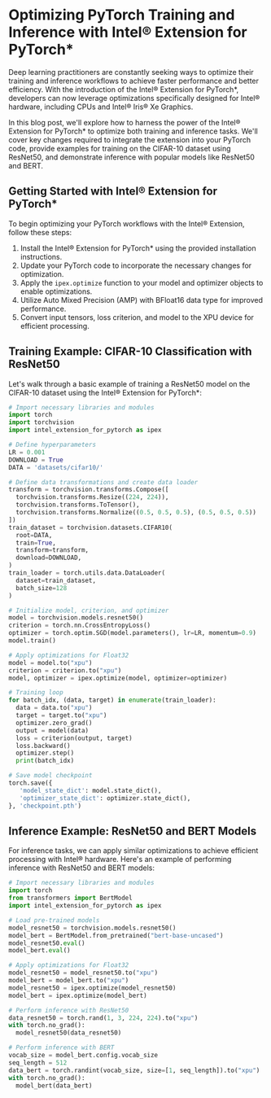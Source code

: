 # Optimizing PyTorch Training and Inference with Intel® Extension for PyTorch*

Deep learning practitioners are constantly seeking ways to optimize their training and inference workflows to achieve faster performance and better efficiency. With the introduction of the Intel® Extension for PyTorch*, developers can now leverage optimizations specifically designed for Intel® hardware, including CPUs and Intel® Iris® Xe Graphics.

In this blog post, we'll explore how to harness the power of the Intel® Extension for PyTorch* to optimize both training and inference tasks. We'll cover key changes required to integrate the extension into your PyTorch code, provide examples for training on the CIFAR-10 dataset using ResNet50, and demonstrate inference with popular models like ResNet50 and BERT.

## Getting Started with Intel® Extension for PyTorch*

To begin optimizing your PyTorch workflows with the Intel® Extension, follow these steps:

1. Install the Intel® Extension for PyTorch* using the provided installation instructions.
2. Update your PyTorch code to incorporate the necessary changes for optimization.
3. Apply the `ipex.optimize` function to your model and optimizer objects to enable optimizations.
4. Utilize Auto Mixed Precision (AMP) with BFloat16 data type for improved performance.
5. Convert input tensors, loss criterion, and model to the XPU device for efficient processing.

## Training Example: CIFAR-10 Classification with ResNet50

Let's walk through a basic example of training a ResNet50 model on the CIFAR-10 dataset using the Intel® Extension for PyTorch*:

```python
# Import necessary libraries and modules
import torch
import torchvision
import intel_extension_for_pytorch as ipex

# Define hyperparameters
LR = 0.001
DOWNLOAD = True
DATA = 'datasets/cifar10/'

# Define data transformations and create data loader
transform = torchvision.transforms.Compose([
  torchvision.transforms.Resize((224, 224)),
  torchvision.transforms.ToTensor(),
  torchvision.transforms.Normalize((0.5, 0.5, 0.5), (0.5, 0.5, 0.5))
])
train_dataset = torchvision.datasets.CIFAR10(
  root=DATA,
  train=True,
  transform=transform,
  download=DOWNLOAD,
)
train_loader = torch.utils.data.DataLoader(
  dataset=train_dataset,
  batch_size=128
)

# Initialize model, criterion, and optimizer
model = torchvision.models.resnet50()
criterion = torch.nn.CrossEntropyLoss()
optimizer = torch.optim.SGD(model.parameters(), lr=LR, momentum=0.9)
model.train()

# Apply optimizations for Float32
model = model.to("xpu")
criterion = criterion.to("xpu")
model, optimizer = ipex.optimize(model, optimizer=optimizer)

# Training loop
for batch_idx, (data, target) in enumerate(train_loader):
  data = data.to("xpu")
  target = target.to("xpu")
  optimizer.zero_grad()
  output = model(data)
  loss = criterion(output, target)
  loss.backward()
  optimizer.step()
  print(batch_idx)

# Save model checkpoint
torch.save({
   'model_state_dict': model.state_dict(),
   'optimizer_state_dict': optimizer.state_dict(),
}, 'checkpoint.pth')

```



## Inference Example: ResNet50 and BERT Models
For inference tasks, we can apply similar optimizations to achieve efficient processing with Intel® hardware. Here's an example of performing inference with ResNet50 and BERT models:

```python
# Import necessary libraries and modules
import torch
from transformers import BertModel
import intel_extension_for_pytorch as ipex

# Load pre-trained models
model_resnet50 = torchvision.models.resnet50()
model_bert = BertModel.from_pretrained("bert-base-uncased")
model_resnet50.eval()
model_bert.eval()

# Apply optimizations for Float32
model_resnet50 = model_resnet50.to("xpu")
model_bert = model_bert.to("xpu")
model_resnet50 = ipex.optimize(model_resnet50)
model_bert = ipex.optimize(model_bert)

# Perform inference with ResNet50
data_resnet50 = torch.rand(1, 3, 224, 224).to("xpu")
with torch.no_grad():
  model_resnet50(data_resnet50)

# Perform inference with BERT
vocab_size = model_bert.config.vocab_size
seq_length = 512
data_bert = torch.randint(vocab_size, size=[1, seq_length]).to("xpu")
with torch.no_grad():
  model_bert(data_bert)
``` 
